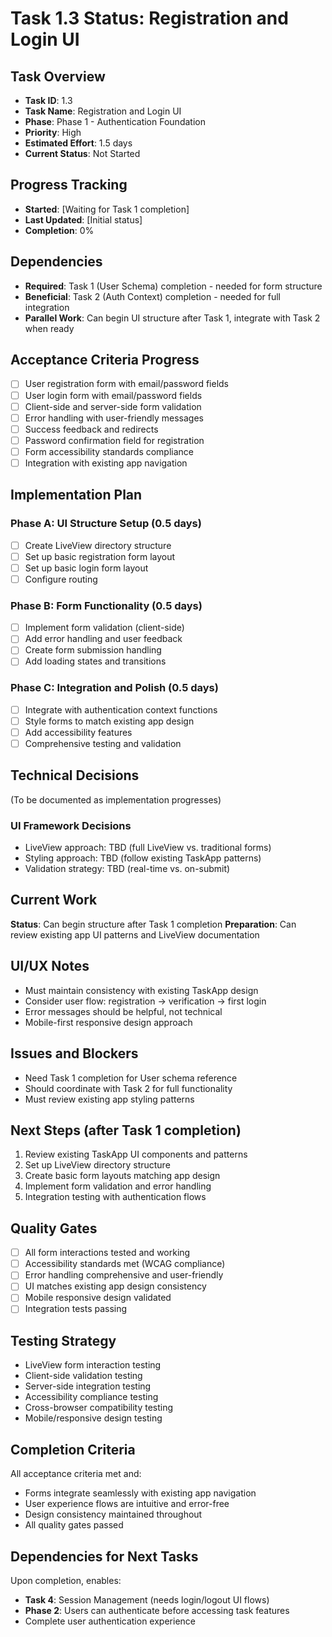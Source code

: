 # Task 1.3 Status: Registration and Login UI

## Task Overview
- **Task ID**: 1.3
- **Task Name**: Registration and Login UI
- **Phase**: Phase 1 - Authentication Foundation
- **Priority**: High
- **Estimated Effort**: 1.5 days
- **Current Status**: Not Started

## Progress Tracking
- **Started**: [Waiting for Task 1 completion]
- **Last Updated**: [Initial status]
- **Completion**: 0%

## Dependencies
- **Required**: Task 1 (User Schema) completion - needed for form structure
- **Beneficial**: Task 2 (Auth Context) completion - needed for full integration
- **Parallel Work**: Can begin UI structure after Task 1, integrate with Task 2 when ready

## Acceptance Criteria Progress
- [ ] User registration form with email/password fields
- [ ] User login form with email/password fields
- [ ] Client-side and server-side form validation
- [ ] Error handling with user-friendly messages
- [ ] Success feedback and redirects
- [ ] Password confirmation field for registration
- [ ] Form accessibility standards compliance
- [ ] Integration with existing app navigation

## Implementation Plan
### Phase A: UI Structure Setup (0.5 days)
- [ ] Create LiveView directory structure
- [ ] Set up basic registration form layout
- [ ] Set up basic login form layout
- [ ] Configure routing

### Phase B: Form Functionality (0.5 days)
- [ ] Implement form validation (client-side)
- [ ] Add error handling and user feedback
- [ ] Create form submission handling
- [ ] Add loading states and transitions

### Phase C: Integration and Polish (0.5 days)
- [ ] Integrate with authentication context functions
- [ ] Style forms to match existing app design
- [ ] Add accessibility features
- [ ] Comprehensive testing and validation

## Technical Decisions
(To be documented as implementation progresses)

### UI Framework Decisions
- LiveView approach: TBD (full LiveView vs. traditional forms)
- Styling approach: TBD (follow existing TaskApp patterns)
- Validation strategy: TBD (real-time vs. on-submit)

## Current Work
**Status**: Can begin structure after Task 1 completion
**Preparation**: Can review existing app UI patterns and LiveView documentation

## UI/UX Notes
- Must maintain consistency with existing TaskApp design
- Consider user flow: registration → verification → first login
- Error messages should be helpful, not technical
- Mobile-first responsive design approach

## Issues and Blockers
- Need Task 1 completion for User schema reference
- Should coordinate with Task 2 for full functionality
- Must review existing app styling patterns

## Next Steps (after Task 1 completion)
1. Review existing TaskApp UI components and patterns
2. Set up LiveView directory structure  
3. Create basic form layouts matching app design
4. Implement form validation and error handling
5. Integration testing with authentication flows

## Quality Gates
- [ ] All form interactions tested and working
- [ ] Accessibility standards met (WCAG compliance)
- [ ] Error handling comprehensive and user-friendly
- [ ] UI matches existing app design consistency
- [ ] Mobile responsive design validated
- [ ] Integration tests passing

## Testing Strategy
- LiveView form interaction testing
- Client-side validation testing
- Server-side integration testing
- Accessibility compliance testing
- Cross-browser compatibility testing
- Mobile/responsive design testing

## Completion Criteria
All acceptance criteria met and:
- Forms integrate seamlessly with existing app navigation
- User experience flows are intuitive and error-free
- Design consistency maintained throughout
- All quality gates passed

## Dependencies for Next Tasks
Upon completion, enables:
- **Task 4**: Session Management (needs login/logout UI flows)
- **Phase 2**: Users can authenticate before accessing task features
- Complete user authentication experience
